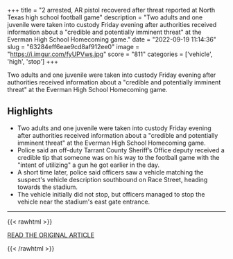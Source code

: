 +++
title = "2 arrested, AR pistol recovered after threat reported at North Texas high school football game"
description = "Two adults and one juvenile were taken into custody Friday evening after authorities received information about a \"credible and potentially imminent threat\" at the Everman High School Homecoming game."
date = "2022-09-19 11:14:36"
slug = "63284eff6eae9cd8af912ee0"
image = "https://i.imgur.com/fyUPVws.jpg"
score = "811"
categories = ['vehicle', 'high', 'stop']
+++

Two adults and one juvenile were taken into custody Friday evening after authorities received information about a \"credible and potentially imminent threat\" at the Everman High School Homecoming game.

## Highlights

- Two adults and one juvenile were taken into custody Friday evening after authorities received information about a "credible and potentially imminent threat" at the Everman High School Homecoming game.
- Police said an off-duty Tarrant County Sheriff’s Office deputy received a credible tip that someone was on his way to the football game with the "intent of utilizing" a gun he got earlier in the day.
- A short time later, police said officers saw a vehicle matching the suspect's vehicle description southbound on Race Street, heading towards the stadium.
- The vehicle initially did not stop, but officers managed to stop the vehicle near the stadium's east gate entrance.

---

{{< rawhtml >}}
  <p class="article-category">
    <a target="_blank" href="https://www.fox4news.com/news/3-arrested-ar-pistol-confiscated-after-threat-at-high-school-football-game">READ THE ORIGINAL ARTICLE</a>
  </p>
{{< /rawhtml >}}

